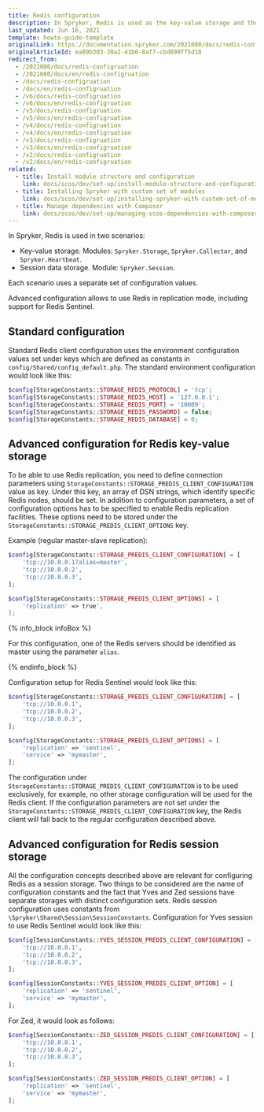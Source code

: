 ```yaml
---
title: Redis configuration
description: In Spryker, Redis is used as the key-value storage and the session data storage.
last_updated: Jun 16, 2021
template: howto-guide-template
originalLink: https://documentation.spryker.com/2021080/docs/redis-configruation
originalArticleId: ea89b3d3-30a2-41b6-8af7-cbd890ff5d18
redirect_from:
  - /2021080/docs/redis-configruation
  - /2021080/docs/en/redis-configruation
  - /docs/redis-configruation
  - /docs/en/redis-configruation
  - /v6/docs/redis-configruation
  - /v6/docs/en/redis-configruation
  - /v5/docs/redis-configruation
  - /v5/docs/en/redis-configruation
  - /v4/docs/redis-configruation
  - /v4/docs/en/redis-configruation
  - /v3/docs/redis-configruation
  - /v3/docs/en/redis-configruation
  - /v2/docs/redis-configruation
  - /v2/docs/en/redis-configruation
related:
  - title: Install module structure and configuration
    link: docs/scos/dev/set-up/install-module-structure-and-configuration.html
  - title: Installing Spryker with custom set of modules
    link: docs/scos/dev/set-up/installing-spryker-with-custom-set-of-modules.html
  - title: Manage dependencies with Composer
    link: docs/scos/dev/set-up/managing-scos-dependencies-with-composer.html
---
```


In Spryker, Redis is used in two scenarios:

* Key-value storage. Modules: `Spryker.Storage`, `Spryker.Collector`, and `Spryker.Heartbeat`.
* Session data storage. Module: `Spryker.Session`.

Each scenario uses a separate set of configuration values.

Advanced configuration allows to use Redis in replication mode, including support for Redis Sentinel.

## Standard configuration

Standard Redis client configuration uses the environment configuration values set under keys which are defined as constants in `config/Shared/config_default.php`. The standard environment configuration would look like this:

```php
$config[StorageConstants::STORAGE_REDIS_PROTOCOL] = 'tcp';
$config[StorageConstants::STORAGE_REDIS_HOST] = '127.0.0.1';
$config[StorageConstants::STORAGE_REDIS_PORT] = '10009';
$config[StorageConstants::STORAGE_REDIS_PASSWORD] = false;
$config[StorageConstants::STORAGE_REDIS_DATABASE] = 0;
```

## Advanced configuration for Redis key-value storage

To be able to use Redis replication, you need to define connection parameters using `StorageConstants::STORAGE_PREDIS_CLIENT_CONFIGURATION` value as key. Under this key, an array of DSN strings, which identify specific Redis nodes, should be set. In addition to configuration parameters, a set of configuration options has to be specified to enable Redis replication facilities. These options need to be stored under the `StorageConstants::STORAGE_PREDIS_CLIENT_OPTIONS` key.

Example (regular master-slave replication):

```php
$config[StorageConstants::STORAGE_PREDIS_CLIENT_CONFIGURATION] = [
    'tcp://10.0.0.1?alias=master',
    'tcp://10.0.0.2',
    'tcp://10.0.0.3',
];

$config[StorageConstants::STORAGE_PREDIS_CLIENT_OPTIONS] = [
    'replication' => true',
];
```

{% info_block infoBox %}

For this configuration, one of the Redis servers should be identified as master using the parameter `alias`.

{% endinfo_block %}

Configuration setup for Redis Sentinel would look like this:

```php
$config[StorageConstants::STORAGE_PREDIS_CLIENT_CONFIGURATION] = [
    'tcp://10.0.0.1',
    'tcp://10.0.0.2',
    'tcp://10.0.0.3',
];

$config[StorageConstants::STORAGE_PREDIS_CLIENT_OPTIONS] = [
    'replication' => 'sentinel',
    'service' => 'mymaster',
];
```

The configuration under `StorageConstants::STORAGE_PREDIS_CLIENT_CONFIGURATION` is to be used exclusively, for example, no other storage configuration will be used for the Redis client. If the configuration parameters are not set under the `StorageConstants::STORAGE_PREDIS_CLIENT_CONFIGURATION` key, the Redis client will fall back to the regular configuration described above.

## Advanced configuration for Redis session storage

All the configuration concepts described above are relevant for configuring Redis as a session storage. Two things to be considered are the name of configuration constants and the fact that Yves and Zed sessions have separate storages with distinct configuration sets. Redis session configuration uses constants from `\Spryker\Shared\Session\SessionConstants`. Configuration for Yves session to use Redis Sentinel would look like this:

```php
$config[SessionConstants::YVES_SESSION_PREDIS_CLIENT_CONFIGURATION] = [
    'tcp://10.0.0.1',
    'tcp://10.0.0.2',
    'tcp://10.0.0.3',
];

$config[SessionConstants::YVES_SESSION_PREDIS_CLIENT_OPTION] = [
    'replication' => 'sentinel',
    'service' => 'mymaster',
];
```

For Zed, it would look as follows:

```php
$config[SessionConstants::ZED_SESSION_PREDIS_CLIENT_CONFIGURATION] = [
    'tcp://10.0.0.1',
    'tcp://10.0.0.2',
    'tcp://10.0.0.3',
];

$config[SessionConstants::ZED_SESSION_PREDIS_CLIENT_OPTION] = [
    'replication' => 'sentinel',
    'service' => 'mymaster',
];
```
